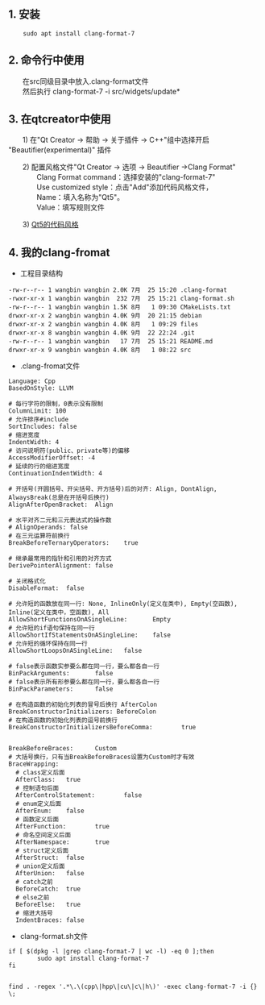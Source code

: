 ## 1. 安装

```shell
    sudo apt install clang-format-7
```

## 2. 命令行中使用

&emsp;&emsp;在src同级目录中放入.clang-format文件  
&emsp;&emsp;然后执行 clang-format-7 -i src/widgets/update*

## 3. 在qtcreator中使用

&emsp;&emsp;1) 在"Qt Creator -> 帮助 -> 关于插件 -> C++"组中选择开启 "Beautifier(experimental)" 插件

&emsp;&emsp;2) 配置风格文件"Qt Creator -> 选项 -> Beautifier ->Clang Format"  
&emsp;&emsp;&emsp;&emsp;Clang Format command：选择安装的"clang-format-7"  
&emsp;&emsp;&emsp;&emsp;Use customized style：点击"Add"添加代码风格文件，  
&emsp;&emsp;&emsp;&emsp;Name：填入名称为"Qt5"。  
&emsp;&emsp;&emsp;&emsp;Value：填写规则文件  

&emsp;&emsp;3) [Qt5的代码风格](https://code.qt.io/cgit/qt/qt5.git/tree/_clang-format)

## 4. 我的clang-fromat

+ 工程目录结构

```shell
-rw-r--r-- 1 wangbin wangbin 2.0K 7月  25 15:20 .clang-format
-rwxr-xr-x 1 wangbin wangbin  232 7月  25 15:21 clang-format.sh
-rw-r--r-- 1 wangbin wangbin 1.5K 8月   1 09:30 CMakeLists.txt
drwxr-xr-x 2 wangbin wangbin 4.0K 9月  20 21:15 debian
drwxr-xr-x 2 wangbin wangbin 4.0K 8月   1 09:29 files
drwxr-xr-x 8 wangbin wangbin 4.0K 9月  22 22:24 .git
-rw-r--r-- 1 wangbin wangbin   17 7月  25 15:21 README.md
drwxr-xr-x 9 wangbin wangbin 4.0K 8月   1 08:22 src
```

+ .clang-fromat文件

```shell
Language: Cpp
BasedOnStyle: LLVM

# 每行字符的限制，0表示没有限制
ColumnLimit: 100
# 允许排序#include
SortIncludes: false
# 缩进宽度
IndentWidth: 4
# 访问说明符(public、private等)的偏移
AccessModifierOffset: -4
# 延续的行的缩进宽度
ContinuationIndentWidth: 4

# 开括号(开圆括号、开尖括号、开方括号)后的对齐: Align, DontAlign, AlwaysBreak(总是在开括号后换行)
AlignAfterOpenBracket:  Align

# 水平对齐二元和三元表达式的操作数
# AlignOperands: false
# 在三元运算符前换行
BreakBeforeTernaryOperators:    true

# 继承最常用的指针和引用的对齐方式
DerivePointerAlignment: false

# 关闭格式化
DisableFormat:  false

# 允许短的函数放在同一行: None, InlineOnly(定义在类中), Empty(空函数), Inline(定义在类中，空函数), All
AllowShortFunctionsOnASingleLine:       Empty
# 允许短的if语句保持在同一行
AllowShortIfStatementsOnASingleLine:    false
# 允许短的循环保持在同一行
AllowShortLoopsOnASingleLine:   false

# false表示函数实参要么都在同一行，要么都各自一行
BinPackArguments:       false
# false表示所有形参要么都在同一行，要么都各自一行
BinPackParameters:      false

# 在构造函数的初始化列表的冒号后换行 AfterColon
BreakConstructorInitializers: BeforeColon
# 在构造函数的初始化列表的逗号前换行
BreakConstructorInitializersBeforeComma:        true


BreakBeforeBraces:      Custom
# 大括号换行，只有当BreakBeforeBraces设置为Custom时才有效
BraceWrapping:   
  # class定义后面
  AfterClass:   true
  # 控制语句后面
  AfterControlStatement:        false
  # enum定义后面
  AfterEnum:    false
  # 函数定义后面
  AfterFunction:        true
  # 命名空间定义后面
  AfterNamespace:       true
  # struct定义后面
  AfterStruct:  false
  # union定义后面
  AfterUnion:   false
  # catch之前
  BeforeCatch:  true
  # else之前
  BeforeElse:   true
  # 缩进大括号
  IndentBraces: false
```

+ clang-format.sh文件

```shell
if [ $(dpkg -l |grep clang-format-7 | wc -l) -eq 0 ];then
        sudo apt install clang-format-7
fi


find . -regex '.*\.\(cpp\|hpp\|cu\|c\|h\)' -exec clang-format-7 -i {} \;
```
